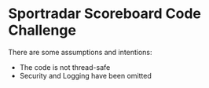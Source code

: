 # Sportradar Scoreboard Code Challenge

There are some assumptions and intentions:

- The code is not thread-safe
- Security and Logging have been omitted
